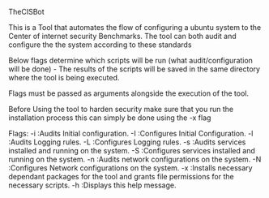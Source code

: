                                                                                                                                             
TheCISBot

This is a Tool that automates the flow of configuring a ubuntu system to the Center of internet security Benchmarks. The tool can both audit and configure the the system according to these standards




Below flags determine which scripts will be run (what audit/configuration will be done) - The results of the scripts will be saved in the same directory where the tool is being executed.

Flags must be passed as arguments alongside the execution of the tool.

Before Using the tool to harden security make sure that you run the installation process this can simply be done using the -x flag

Flags:
    -i :Audits Initial configuration.
    -I :Configures Initial Configuration.
    -l :Audits Logging rules.
    -L :Configures Logging rules.
    -s :Audits services installed and running on the system.
    -S :Configures services installed and running on the system.
    -n :Audits network configurations on the system.
    -N :Configures Network configurations on the system.
    -x :Installs necessary dependant packages for the tool and grants file permissions for the necessary scripts.
    -h :Displays this help message.
